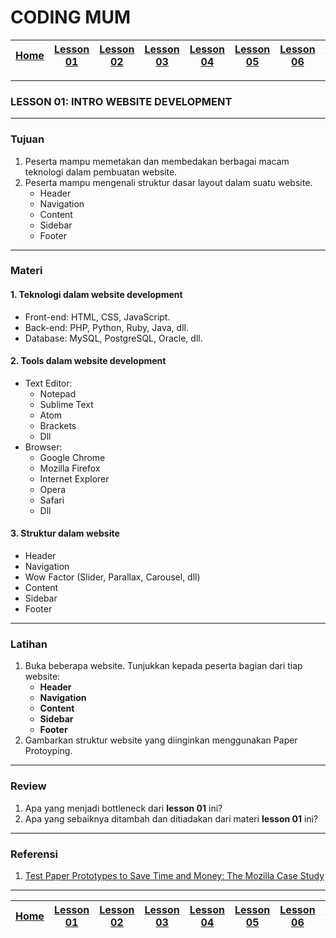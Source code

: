 # CODING MUM

| [Home][0] | [Lesson 01][1] | [Lesson 02][2] | [Lesson 03][3] | [Lesson 04][4] | [Lesson 05][5] | [Lesson 06][6] | [Lesson 07][7] | [Lesson 08][8] |
|:---------:|:--------------:|:--------------:|:--------------:|:--------------:|:--------------:|:--------------:|:----------------:|:--------------:|

---

### LESSON 01: INTRO WEBSITE DEVELOPMENT

---

### Tujuan
1. Peserta mampu memetakan dan membedakan berbagai macam teknologi dalam pembuatan website.
2. Peserta mampu mengenali struktur dasar layout dalam suatu website.
    * Header
    * Navigation
    * Content
    * Sidebar
    * Footer

---

### Materi

#### 1. Teknologi dalam website development
  * Front-end: HTML, CSS, JavaScript.
  * Back-end: PHP, Python, Ruby, Java, dll.
  * Database: MySQL, PostgreSQL, Oracle, dll.

#### 2. Tools dalam website development
  * Text Editor:
      * Notepad
      * Sublime Text
      * Atom
      * Brackets
      * Dll
  * Browser:
      * Google Chrome
      * Mozilla Firefox
      * Internet Explorer
      * Opera
      * Safari
      * Dll

#### 3. Struktur dalam website
  * Header
  * Navigation
  * Wow Factor (Slider, Parallax, Carousel, dll)
  * Content
  * Sidebar
  * Footer

---

### Latihan
1. Buka beberapa website. Tunjukkan kepada peserta bagian dari tiap website:
    * **Header**
    * **Navigation**
    * **Content**
    * **Sidebar**
    * **Footer**
2. Gambarkan struktur website yang diinginkan menggunakan Paper Protoyping.

---

### Review
1. Apa yang menjadi bottleneck dari **lesson 01** ini?
2. Apa yang sebaiknya ditambah dan ditiadakan dari materi **lesson 01** ini?

---

### Referensi
1. [Test Paper Prototypes to Save Time and Money: The Mozilla Case Study](https://www.nngroup.com/articles/mozilla-paper-prototype/ "Test Paper Prototypes to Save Time and Money: The Mozilla Case Study")

---

| [Home][0] | [Lesson 01][1] | [Lesson 02][2] | [Lesson 03][3] | [Lesson 04][4] | [Lesson 05][5] | [Lesson 06][6] | [Lesson 07][7] | [Lesson 08][8] |
|:---------:|:--------------:|:--------------:|:--------------:|:--------------:|:--------------:|:--------------:|:----------------:|:--------------:|

[0]: README.md "Home"
[1]: lesson-01.md "Pengenalan Website Development"
[2]: lesson-02.md "HTML dan CSS Dasar"
[3]: lesson-03.md "Struktur Website"
[4]: lesson-04.md "Intro Framework"
[5]: lesson-05.md "Framework Lanjutan"
[6]: lesson-06.md "Personal Project"
[7]: lesson-07.md "Domain, Hosting dan Git"
[8]: lesson-08.md "Presentasi"
